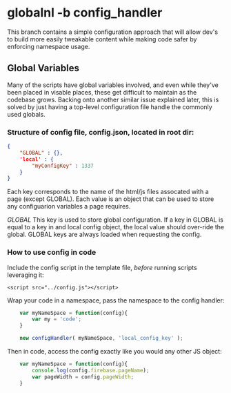 # globalnl -b config_handler
This branch contains a simple configuration approach that will allow dev's to build more easily tweakable content while making code safer by enforcing namespace usage.

## Global Variables
Many of the scripts have global variables involved, and even while they've been placed in visable places, these get difficult to maintain as the codebase grows. Backing onto another similar issue explained later, this is solved by just having a top-level configuration file handle the commonly used globals.

### Structure of config file, config.json, located in root dir:

```json
{
    "GLOBAL" : {},
    'local' : {
        "myConfigKey" : 1337
    }
}
```

Each key corresponds to the name of the html/js files assocated with a page (except GLOBAL). Each value is an object that can be used to store any configuarion variables a page requires.

*GLOBAL* This key is used to store global configuration. If a key in GLOBAL is equal to a key in and local config object, the local value should over-ride the global. GLOBAL keys are always loaded when requesting the config.

### How to use config in code

Include the config script in the template file, *before* running scripts leveraging it:
```
<script src="../config.js"></script>
```

Wrap your code in a namespace, pass the namespace to the config handler:
```javascript
    var myNameSpace = function(config){
        var my = 'code';
    }

    new configHandler( myNameSpace, 'local_config_key' );
```

Then in code, access the config exactly like you would any other JS object:
```javascript
    var myNameSpace = function(config){
        console.log(config.firebase.pageName);
        var pageWidth = config.pageWidth;
    }
```